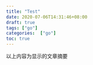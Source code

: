 ```yaml
---
title: "Test"
date: 2020-07-06T14:31:46+08:00
draft: true
tags: ["go"]
categories:  ["go"]
toc: true
---
```


以上内容为显示的文章摘要
<!--more-->
